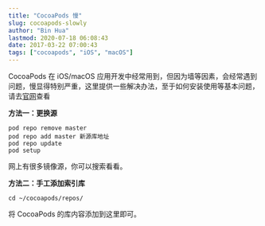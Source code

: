 ```yaml
---
title: "CocoaPods 慢"
slug: cocoapods-slowly
author: "Bin Hua"
lastmod: 2020-07-18 06:08:43
date: 2017-03-22 07:00:43
tags: ["cocoapods", "iOS", "macOS"]
---
```


CocoaPods 在 iOS/macOS 应用开发中经常用到，但因为墙等因素，会经常遇到问题，慢显得特别严重，这里提供一些解决办法，至于如何安装使用等基本问题，请去[官网](https://cocoapods.org/)查看

**方法一：更换源**

```
pod repo remove master
pod repo add master 新源库地址
pod repo update
pod setup
```

网上有很多镜像源，你可以搜索看看。

**方法二：手工添加索引库**

```
cd ~/cocoapods/repos/
```

将 CocoaPods 的库内容添加到这里即可。